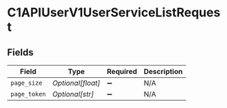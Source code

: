 # C1APIUserV1UserServiceListRequest


## Fields

| Field              | Type               | Required           | Description        |
| ------------------ | ------------------ | ------------------ | ------------------ |
| `page_size`        | *Optional[float]*  | :heavy_minus_sign: | N/A                |
| `page_token`       | *Optional[str]*    | :heavy_minus_sign: | N/A                |